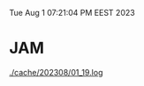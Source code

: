 Tue Aug  1 07:21:04 PM EEST 2023
# JAM
<a href='./cache/202308/01_19.log'>./cache/202308/01_19.log</a>
